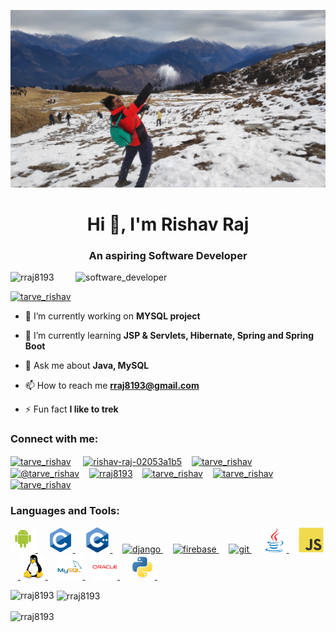 ![logo](https://github.com/rraj8193/rraj8193/blob/main/IMG_20221226_093301.jpg)
<h1 align="center">Hi 👋, I'm Rishav Raj</h1>
<h3 align="center">An aspiring Software Developer</h3>

<img align="right" alt="software_developer" width="400" src="https://media0.giphy.com/media/qgQUggAC3Pfv687qPC/giphy.gif" >

<p align="left"> <img src="https://komarev.com/ghpvc/?username=rraj8193&label=Profile%20views&color=0e75b6&style=flat" alt="rraj8193" /> </p>

<p align="left"> <a href="https://twitter.com/tarve_rishav" target="blank"><img src="https://img.shields.io/twitter/follow/tarve_rishav?logo=twitter&style=for-the-badge" alt="tarve_rishav" /></a> </p>

- 🔭 I’m currently working on **MYSQL project**

- 🌱 I’m currently learning **JSP & Servlets, Hibernate, Spring and Spring Boot**

- 💬 Ask me about **Java, MySQL**

- 📫 How to reach me **rraj8193@gmail.com**

- ⚡ Fun fact **I like to trek**

<h3 align="left">Connect with me:</h3>
<p align="left">
<a href="https://twitter.com/tarve_rishav" target="blank"><img align="center" src="https://raw.githubusercontent.com/rahuldkjain/github-profile-readme-generator/master/src/images/icons/Social/twitter.svg" alt="tarve_rishav" height="30" width="40" /></a>  &nbsp;&nbsp;&nbsp;
<a href="https://linkedin.com/in/rishav-raj-02053a1b5" target="blank"><img align="center" src="https://raw.githubusercontent.com/rahuldkjain/github-profile-readme-generator/master/src/images/icons/Social/linked-in-alt.svg" alt="rishav-raj-02053a1b5" height="30" width="40" /></a>&nbsp;&nbsp;&nbsp;
<a href="https://instagram.com/tarve_rishav" target="blank"><img align="center" src="https://raw.githubusercontent.com/rahuldkjain/github-profile-readme-generator/master/src/images/icons/Social/instagram.svg" alt="tarve_rishav" height="30" width="40" /></a>&nbsp;&nbsp;&nbsp;
<a href="https://medium.com/@tarve_rishav" target="blank"><img align="center" src="https://raw.githubusercontent.com/rahuldkjain/github-profile-readme-generator/master/src/images/icons/Social/medium.svg" alt="@tarve_rishav" height="30" width="40" /></a>&nbsp;&nbsp;&nbsp;
<a href="https://www.codechef.com/users/rraj8193" target="blank"><img align="center" src="https://cdn.jsdelivr.net/npm/simple-icons@3.1.0/icons/codechef.svg" alt="rraj8193" height="30" width="40" /></a>&nbsp;&nbsp;&nbsp;
<a href="https://www.hackerrank.com/tarve_rishav" target="blank"><img align="center" src="https://raw.githubusercontent.com/rahuldkjain/github-profile-readme-generator/master/src/images/icons/Social/hackerrank.svg" alt="tarve_rishav" height="30" width="40" /></a>&nbsp;&nbsp;&nbsp;
<a href="https://www.leetcode.com/tarve_rishav" target="blank"><img align="center" src="https://raw.githubusercontent.com/rahuldkjain/github-profile-readme-generator/master/src/images/icons/Social/leet-code.svg" alt="tarve_rishav" height="30" width="40" /></a>&nbsp;&nbsp;&nbsp;
<a href="https://auth.geeksforgeeks.org/user/tarve_rishav" target="blank"><img align="center" src="https://raw.githubusercontent.com/rahuldkjain/github-profile-readme-generator/master/src/images/icons/Social/geeks-for-geeks.svg" alt="tarve_rishav" height="30" width="40" /></a>&nbsp;&nbsp;&nbsp;
</p>

<h3 align="left">Languages and Tools:</h3>
<p align="left"> <a href="https://developer.android.com" target="_blank" rel="noreferrer"> 
 <img src="https://raw.githubusercontent.com/devicons/devicon/master/icons/android/android-original-wordmark.svg" alt="android" width="40" height="40"/> </a>&nbsp;&nbsp;&nbsp;
 <a href="https://www.cprogramming.com/" target="_blank" rel="noreferrer">
 <img src="https://raw.githubusercontent.com/devicons/devicon/master/icons/c/c-original.svg" alt="c" width="40" height="40"/> </a>&nbsp;&nbsp;&nbsp;
 <a href="https://www.w3schools.com/cpp/" target="_blank" rel="noreferrer">
   <img src="https://raw.githubusercontent.com/devicons/devicon/master/icons/cplusplus/cplusplus-original.svg" alt="cplusplus" width="40" height="40"/> </a>&nbsp;&nbsp;&nbsp;
 <a href="https://www.djangoproject.com/" target="_blank" rel="noreferrer"> <img src="https://cdn.worldvectorlogo.com/logos/django.svg" alt="django" width="40" height="40"/> </a> &nbsp;&nbsp;&nbsp;
  <a href="https://firebase.google.com/" target="_blank" rel="noreferrer"> <img src="https://www.vectorlogo.zone/logos/firebase/firebase-icon.svg" alt="firebase" width="40" height="40"/> </a> &nbsp;&nbsp;&nbsp;
  <a href="https://git-scm.com/" target="_blank" rel="noreferrer"> <img src="https://www.vectorlogo.zone/logos/git-scm/git-scm-icon.svg" alt="git" width="40" height="40"/> </a>&nbsp;&nbsp;&nbsp;
  <a href="https://www.java.com" target="_blank" rel="noreferrer"> <img src="https://raw.githubusercontent.com/devicons/devicon/master/icons/java/java-original.svg" alt="java" width="40" height="40"/> </a>&nbsp;&nbsp;&nbsp;
  <a href="https://developer.mozilla.org/en-US/docs/Web/JavaScript" target="_blank" rel="noreferrer"> <img src="https://raw.githubusercontent.com/devicons/devicon/master/icons/javascript/javascript-original.svg" alt="javascript" width="40" height="40"/> </a> &nbsp;&nbsp;&nbsp;<a href="https://www.linux.org/" target="_blank" rel="noreferrer"> <img src="https://raw.githubusercontent.com/devicons/devicon/master/icons/linux/linux-original.svg" alt="linux" width="40" height="40"/> </a>&nbsp;&nbsp;&nbsp; <a href="https://www.mysql.com/" target="_blank" rel="noreferrer"> <img src="https://raw.githubusercontent.com/devicons/devicon/master/icons/mysql/mysql-original-wordmark.svg" alt="mysql" width="40" height="40"/> </a>&nbsp;&nbsp; <a href="https://www.oracle.com/" target="_blank" rel="noreferrer"> <img src="https://raw.githubusercontent.com/devicons/devicon/master/icons/oracle/oracle-original.svg" alt="oracle" width="40" height="40"/> </a> &nbsp;&nbsp;&nbsp;
  <a href="https://www.python.org" target="_blank" rel="noreferrer"> 
  <img src="https://raw.githubusercontent.com/devicons/devicon/master/icons/python/python-original.svg" alt="python" width="40" height="40"/> </a> &nbsp;&nbsp;&nbsp;</p>

<p><img align="left" src="https://github-readme-stats.vercel.app/api/top-langs?username=rraj8193&show_icons=true&locale=en&layout=compact" alt="rraj8193" /></p>

<p>&nbsp;<img align="center" src="https://github-readme-stats.vercel.app/api?username=rraj8193&show_icons=true&locale=en" alt="rraj8193" /></p>

<p><img align="center" src="https://github-readme-streak-stats.herokuapp.com/?user=rraj8193&" alt="rraj8193" /></p>

